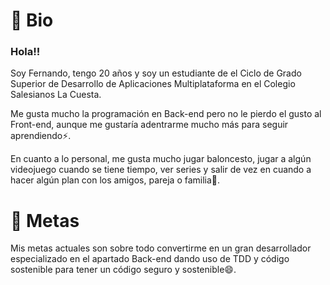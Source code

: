 # 👤 Bio

### Hola!!

Soy Fernando, tengo 20 años y soy un estudiante de el Ciclo de Grado Superior de Desarrollo de Aplicaciones Multiplataforma en el Colegio Salesianos La Cuesta.

Me gusta mucho la programación en Back-end pero no le pierdo el gusto al Front-end, aunque me gustaría adentrarme mucho más para seguir aprendiendo⚡.

En cuanto a lo personal, me gusta mucho jugar baloncesto, jugar a algún videojuego cuando se tiene tiempo, ver series y salir de vez en cuando a hacer algún plan con los amigos, pareja o familia👯.

# 🎯 Metas

Mis metas actuales son sobre todo convertirme en un gran desarrollador especializado en el apartado Back-end dando uso de TDD y código sostenible para tener un código seguro y sostenible😄.
